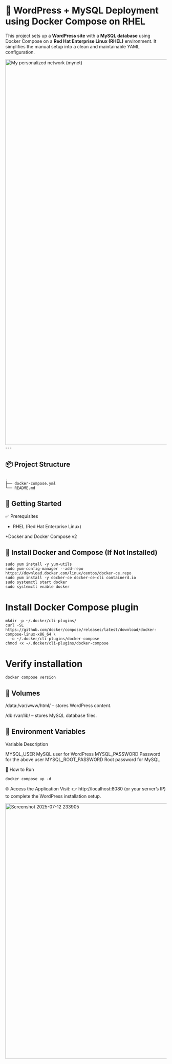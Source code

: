 # 🐳 WordPress + MySQL Deployment using Docker Compose on RHEL

This project sets up a **WordPress site** with a **MySQL database** using Docker Compose on a **Red Hat Enterprise Linux (RHEL)** environment. It simplifies the manual setup into a clean and maintainable YAML configuration.

<img width="1200" height="1200" alt="My personalized network (mynet)" src="https://github.com/user-attachments/assets/de0312d8-3d83-424e-88a3-50d0dd29b030" />
---

## 📦 Project Structure

```
.
├── docker-compose.yml
└── README.md
```
## 🚀 Getting Started
✅ Prerequisites
* RHEL (Red Hat Enterprise Linux)

*Docker and Docker Compose v2

## 🔧 Install Docker and Compose (If Not Installed)
```
sudo yum install -y yum-utils
sudo yum-config-manager --add-repo https://download.docker.com/linux/centos/docker-ce.repo
sudo yum install -y docker-ce docker-ce-cli containerd.io
sudo systemctl start docker
sudo systemctl enable docker
```

# Install Docker Compose plugin
```
mkdir -p ~/.docker/cli-plugins/
curl -SL https://github.com/docker/compose/releases/latest/download/docker-compose-linux-x86_64 \
  -o ~/.docker/cli-plugins/docker-compose
chmod +x ~/.docker/cli-plugins/docker-compose
```
# Verify installation
```
docker compose version
```

## 📂 Volumes
/data:/var/www/html/ – stores WordPress content.

/db:/var/lib/ – stores MySQL database files.

## 🧠 Environment Variables

Variable	Description

MYSQL_USER	MySQL user for WordPress
MYSQL_PASSWORD	Password for the above user
MYSQL_ROOT_PASSWORD	Root password for MySQL

🚀 How to Run
```
docker compose up -d
```
🌐 Access the Application
Visit:
👉 http://localhost:8080 (or your server’s IP)
to complete the WordPress installation setup.


<img width="1272" height="795" alt="Screenshot 2025-07-12 233905" src="https://github.com/user-attachments/assets/7be095c5-f0a5-4630-b3e7-1041b94743e8" />
